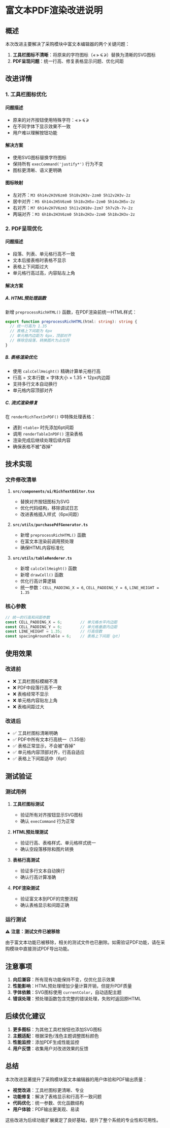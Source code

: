 # 富文本PDF渲染改进说明

## 概述

本次改进主要解决了采购模块中富文本编辑器的两个关键问题：

1. **工具栏图标不清晰**：将原来的字符图标（⫷ ⫸ ⫹ ⫺）替换为清晰的SVG图标
2. **PDF呈现问题**：统一行高、修复表格显示问题、优化间距

## 改进详情

### 1. 工具栏图标优化

#### 问题描述
- 原来的对齐按钮使用特殊字符：⫷ ⫸ ⫹ ⫺
- 在不同字体下显示效果不一致
- 用户难以理解按钮功能

#### 解决方案
- 使用SVG图标替换字符图标
- 保持所有 `execCommand('justify*')` 行为不变
- 图标更清晰、语义更明确

#### 图标映射
- 左对齐：`M3 6h14v2H3V6zm0 5h18v2H3v-2zm0 5h12v2H3v-2z`
- 居中对齐：`M5 6h14v2H5V6zm0 5h18v2H5v-2zm0 5h14v2H5v-2z`
- 右对齐：`M7 6h14v2H7V6zm3 5h11v2H10v-2zm7 5h7v2h-7v-2z`
- 两端对齐：`M3 6h18v2H3V6zm0 5h18v2H3v-2zm0 5h18v2H3v-2z`

### 2. PDF呈现优化

#### 问题描述
- 段落、列表、单元格行高不一致
- 文本后接表格时表格不显示
- 表格上下间距过大
- 单元格行高过高，内容贴左上角

#### 解决方案

##### A. HTML预处理函数
新增 `preprocessRichHTML()` 函数，在PDF渲染前统一HTML样式：

```typescript
export function preprocessRichHTML(html: string): string {
  // 统一行高为 1.35
  // 表格上下间距为 6px
  // 单元格内边距为 6px，顶部对齐
  // 移除空段落，转换图片为占位符
}
```

##### B. 表格渲染优化
- 使用 `calcCellHeight()` 精确计算单元格行高
- 行高 = 文本行数 × 字体大小 × 1.35 + 12px内边距
- 支持多行文本自动换行
- 单元格内容顶部对齐

##### C. 流式渲染修复
在 `renderRichTextInPDF()` 中特殊处理表格：
- 遇到 `<table>` 时先添加6pt间距
- 调用 `renderTableInPDF()` 渲染表格
- 渲染完成后继续处理后续内容
- 确保表格不被"吞掉"

## 技术实现

### 文件修改清单

1. **`src/components/ui/RichTextEditor.tsx`**
   - 替换对齐按钮图标为SVG
   - 优化代码结构，移除调试日志
   - 改进表格插入样式（6px间距）

2. **`src/utils/purchasePdfGenerator.ts`**
   - 新增 `preprocessRichHTML()` 函数
   - 在富文本渲染前调用预处理
   - 确保HTML内容标准化

3. **`src/utils/tableRenderer.ts`**
   - 新增 `calcCellHeight()` 函数
   - 新增 `drawCell()` 函数
   - 优化行高计算逻辑
   - 统一参数：`CELL_PADDING_X = 6`, `CELL_PADDING_Y = 6`, `LINE_HEIGHT = 1.35`

### 核心参数

```typescript
// 统一的行高和间距参数
const CELL_PADDING_X = 6;        // 单元格水平内边距
const CELL_PADDING_Y = 6;        // 单元格垂直内边距
const LINE_HEIGHT = 1.35;        // 行高倍数
const spacingAroundTable = 6;    // 表格上下间距（pt）
```

## 使用效果

### 改进前
- ❌ 工具栏图标模糊不清
- ❌ PDF中段落行高不一致
- ❌ 表格经常不显示
- ❌ 单元格内容贴左上角
- ❌ 表格间距过大

### 改进后
- ✅ 工具栏图标清晰明确
- ✅ PDF中所有文本行高统一（1.35倍）
- ✅ 表格正常显示，不会被"吞掉"
- ✅ 单元格内容顶部对齐，行高自适应
- ✅ 表格上下间距适中（6pt）

## 测试验证

### 测试用例

1. **工具栏图标测试**
   - 验证所有对齐按钮显示SVG图标
   - 确认 `execCommand` 行为正常

2. **HTML预处理测试**
   - 验证行高、表格样式、单元格样式统一
   - 确认空段落移除和图片转换

3. **表格行高测试**
   - 验证多行文本自动换行
   - 确认行高计算准确

4. **PDF渲染测试**
   - 验证富文本到PDF的完整流程
   - 确认表格显示和间距正确

### 运行测试

⚠️ **注意：测试文件已被移除**

由于富文本功能已被移除，相关的测试文件也已删除。如需验证PDF功能，请在采购模块中直接测试PDF导出功能。

## 注意事项

1. **向后兼容**：所有现有功能保持不变，仅优化显示效果
2. **性能影响**：HTML预处理增加少量计算开销，但提升PDF质量
3. **字体依赖**：SVG图标使用 `currentColor`，自动适配主题
4. **错误处理**：预处理函数包含完整的错误处理，失败时返回原HTML

## 后续优化建议

1. **更多图标**：为其他工具栏按钮也添加SVG图标
2. **主题适配**：根据深色/浅色主题调整图标颜色
3. **性能监控**：添加PDF生成性能监控
4. **用户反馈**：收集用户对改进效果的反馈

## 总结

本次改进显著提升了采购模块富文本编辑器的用户体验和PDF输出质量：

- **视觉改进**：工具栏图标更清晰、专业
- **功能修复**：解决了表格显示和行高不一致问题
- **代码优化**：统一参数、优化函数结构
- **用户体验**：PDF输出更美观、易读

这些改进为后续功能扩展奠定了良好基础，提升了整个系统的专业性和可用性。
